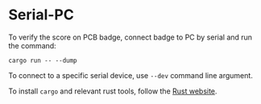 # Serial-PC

To verify the score on PCB badge, connect badge to PC by serial and run the command:

```
cargo run -- --dump
```

To connect to a specific serial device, use `--dev` command line argument.

To install `cargo` and relevant rust tools, follow the [Rust website](https://www.rust-lang.org/tools/install).
